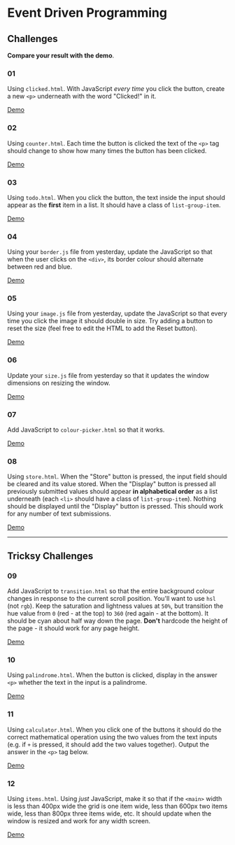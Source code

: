 # Event Driven Programming

## Challenges

**Compare your result with the demo**.

### 01

Using `clicked.html`. With JavaScript *every time* you click the button, create a new `<p>` underneath with the word "Clicked!" in it.

[Demo](https://develop-me.github.io/bootcamp--week-04--dom/challenges/03/answers/clicked/clicked.html)

### 02

Using `counter.html`. Each time the button is clicked the text of the `<p>` tag should change to show how many times the button has been clicked.

[Demo](https://develop-me.github.io/bootcamp--week-04--dom/challenges/03/answers/counter/counter.html)

### 03

Using `todo.html`. When you click the button, the text inside the input should appear as the **first** item in a list. It should have a class of `list-group-item`.

[Demo](https://develop-me.github.io/bootcamp--week-04--dom/challenges/03/answers/todo/todo.html)

### 04

Using your `border.js` file from yesterday, update the JavaScript so that when the user clicks on the `<div>`, its border colour should alternate between red and blue.

[Demo](https://develop-me.github.io/bootcamp--week-04--dom/challenges/03/answers/border/border.html)

### 05

Using your `image.js` file from yesterday, update the JavaScript so that every time you click the image it should double in size. Try adding a button to reset the size (feel free to edit the HTML to add the Reset button).

[Demo](https://develop-me.github.io/bootcamp--week-04--dom/challenges/03/answers/image/image.html)

### 06

Update your `size.js` file from yesterday so that it updates the window dimensions on resizing the window.

[Demo](https://develop-me.github.io/bootcamp--week-04--dom/challenges/03/answers/size/size.html)

### 07

Add JavaScript to `colour-picker.html` so that it works.

[Demo](https://develop-me.github.io/bootcamp--week-04--dom/challenges/03/answers/colour-picker/colour-picker.html)

### 08

Using `store.html`. When the "Store" button is pressed, the input field should be cleared and its value stored. When the "Display" button is pressed all previously submitted values should appear **in alphabetical order** as a list underneath (each `<li>` should have a class of `list-group-item`). Nothing should be displayed until the "Display" button is pressed. This should work for any number of text submissions.

[Demo](https://develop-me.github.io/bootcamp--week-04--dom/challenges/03/answers/store/store.html)

---

## Tricksy Challenges

### 09

Add JavaScript to `transition.html` so that the entire background colour changes in response to the current scroll position. You'll want to use `hsl` (not `rgb`). Keep the saturation and lightness values at `50%`, but transition the hue value from `0` (red - at the top) to `360` (red again - at the bottom). It should be cyan about half way down the page. **Don't** hardcode the height of the page - it should work for any page height.

[Demo](https://develop-me.github.io/bootcamp--week-04--dom/challenges/03/answers/transition/transition.html)

### 10

Using `palindrome.html`. When the button is clicked, display in the answer `<p>` whether the text in the input is a palindrome.

[Demo](https://develop-me.github.io/bootcamp--week-04--dom/challenges/03/answers/palindrome/palindrome.html)

### 11

Using `calculator.html`. When you click one of the buttons it should do the correct mathematical operation using the two values from the text inputs (e.g. if `+` is pressed, it should add the two values together). Output the answer in the `<p>` tag below.

[Demo](https://develop-me.github.io/bootcamp--week-04--dom/challenges/03/answers/calculator/calculator.html)

### 12

Using `items.html`. Using *just* JavaScript, make it so that if the `<main>` width is less than 400px wide the grid is one item wide, less than 600px two items wide, less than 800px three items wide, etc. It should update when the window is resized and work for any width screen.

[Demo](https://develop-me.github.io/bootcamp--week-04--dom/challenges/03/answers/items/items.html)
